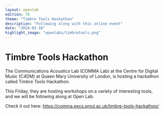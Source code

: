 ```yaml
---
layout: openlab
edition: 78
theme: "Timbre Tools Hackathon"
description: "Following along with this online event"
date: "2024-02-16"
highlight_image: "openlabs/timbretools.png"
---
```


<script>
    import CaptionedImage from "../../components/Images/CaptionedImage.svelte"
</script>

<CaptionedImage
    src="openlabs/timbretools.png"
    alt="Timbre Tools Hackathon logo" 
    caption="Timbre Tools Hackathon logo"/>

# Timbre Tools Hackathon

The Communications Acoustics Lab (COMMA Lab) at the Centre for Digital Music (C4DM) at Queen Mary University of London, is hosting a hackathon called Timbre Tools Hackathon.

This Friday, they are hosting workshops on a variety of interesting tools, and we will be following along at Open Lab.

Check it out here: https://comma.eecs.qmul.ac.uk/timbre-tools-hackathon/
